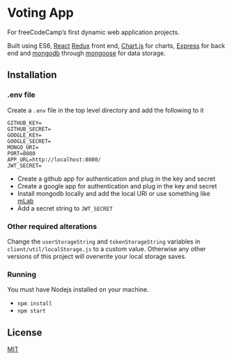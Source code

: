 # Voting App

For freeCodeCamp’s first dynamic web application projects.

Built using ES6, [React](https://facebook.github.io/react/) [Redux](http://redux.js.org/) front end, [Chart.js](http://www.chartjs.org/) for charts, [Express](https://expressjs.com/) for back end and [mongodb](https://www.mongodb.com/) through [mongoose](http://mongoosejs.com/) for data storage.

## Installation

### .env file

Create a ```.env``` file in the top level directory and add the following to it

```
GITHUB_KEY=
GITHUB_SECRET=
GOOGLE_KEY=
GOOGLE_SECRET=
MONGO_URI=
PORT=8080
APP_URL=http://localhost:8080/
JWT_SECRET=
```

* Create a github app for authentication and plug in the key and secret
* Create a google app for authentication and plug in the key and secret
* Install mongodb locally and add the local URI or use something like [mLab](https://mlab.com/)
* Add a secret string to ```JWT_SECRET```

### Other required alterations

Change the ```userStorageString``` and ```tokenStorageString``` variables in ```client/util/localStorage.js``` to a custom value. Otherwise any other versions of this project will overwrite your local storage saves.

### Running

You must have Nodejs installed on your machine.

* ```npm install```
* ```npm start```

## License

[MIT](https://opensource.org/licenses/MIT)